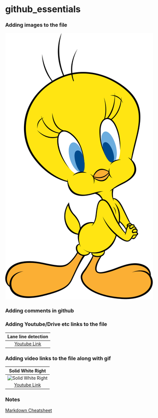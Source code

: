 # github_essentials

### Adding images to the file 
![img](./images/Tweety.svg)

### Adding comments in github
<!---MARKDOWN CHEATSHEET - https://github.com/adam-p/markdown-here/wiki/Markdown-Cheatsheet--->


### Adding Youtube/Drive etc links to the file
|Lane line detection|
|:------------:|
|[Youtube Link](https://youtu.be/1WB2iHLmNtk)|

### Adding video links to the file along with gif
|Solid White Right|
|:------------:|
|![Solid White Right](./images/solidWhiteRight.gif) |
|[Youtube Link](https://youtu.be/1WB2iHLmNtk)|



### Notes
[Markdown Cheatsheet](https://github.com/adam-p/markdown-here/wiki/Markdown-Cheatsheet)
